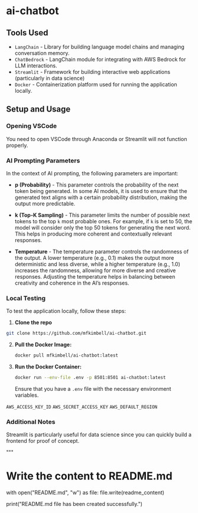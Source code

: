 
# ai-chatbot

## Tools Used

* `LangChain` - Library for building language model chains and managing conversation memory.
* `ChatBedrock` - LangChain module for integrating with AWS Bedrock for LLM interactions.
* `Streamlit` - Framework for building interactive web applications (particularly in data science)
* `Docker` - Containerization platform used for running the application locally.

## Setup and Usage

### Opening VSCode

You need to open VSCode through Anaconda or Streamlit will not function properly.

### AI Prompting Parameters

In the context of AI prompting, the following parameters are important:

* **p (Probability)** - This parameter controls the probability of the next token being generated. In some AI models, it is used to ensure that the generated text aligns with a certain probability distribution, making the output more predictable.

* **k (Top-K Sampling)** - This parameter limits the number of possible next tokens to the top `k` most probable ones. For example, if `k` is set to 50, the model will consider only the top 50 tokens for generating the next word. This helps in producing more coherent and contextually relevant responses.

* **Temperature** - The temperature parameter controls the randomness of the output. A lower temperature (e.g., 0.1) makes the output more deterministic and less diverse, while a higher temperature (e.g., 1.0) increases the randomness, allowing for more diverse and creative responses. Adjusting the temperature helps in balancing between creativity and coherence in the AI’s responses.

### Local Testing

To test the application locally, follow these steps:

1. **Clone the repo**
```bash
git clone https://github.com/mfkimbell/ai-chatbot.git
```

2. **Pull the Docker Image:**

    ```bash
    docker pull mfkimbell/ai-chatbot:latest
    ```

2. **Run the Docker Container:**

    ```bash
    docker run --env-file .env -p 8501:8501 ai-chatbot:latest
    ```

    Ensure that you have a `.env` file with the necessary environment variables.

  
`AWS_ACCESS_KEY_ID`
`AWS_SECRET_ACCESS_KEY`
`AWS_DEFAULT_REGION`

### Additional Notes

Streamlit is particularly useful for data science since you can quickly build a frontend for proof of concept.

"""

# Write the content to README.md
with open("README.md", "w") as file:
    file.write(readme_content)

print("README.md file has been created successfully.")
